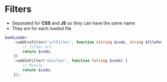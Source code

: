 # Filters
- Separated for **CSS** and **JS** so they can have the same name
- They are for each loaded file

````php
$webLoader
    ->addCssFilter('urlFilter', function (string $code, string $filePath) {
        // filter url
        return $code;
    })
    ->addJsFilter('minifier', function (string $code) {
        // Minify
        return $code;
    });
````
